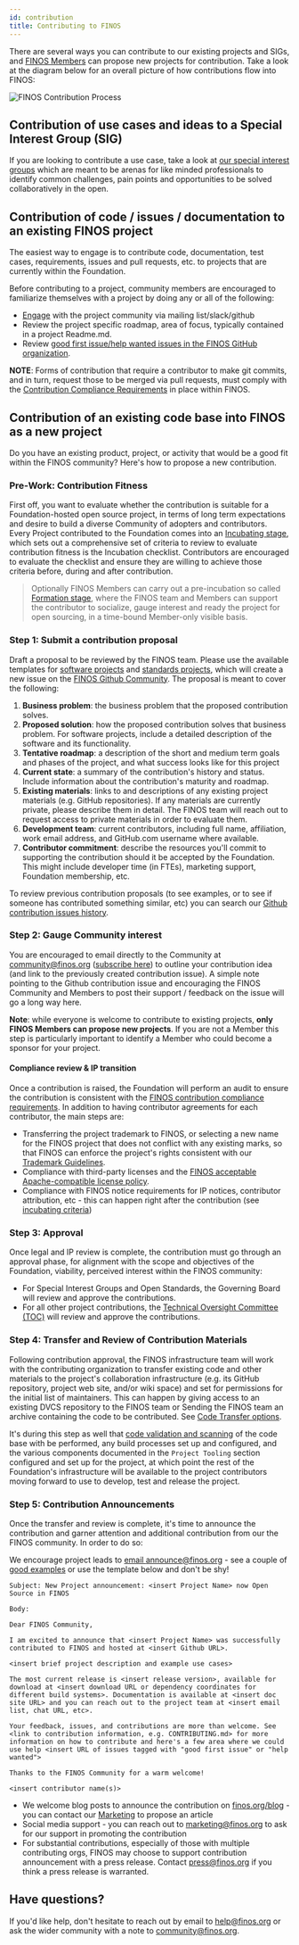 ```yaml
---
id: contribution
title: Contributing to FINOS
---
```

There are several ways you can contribute to our existing projects and SIGs, and [FINOS Members](https://finos.org/members) can propose new projects for contribution. Take a look at the diagram below for an overall picture of how contributions flow into FINOS:

![FINOS Contribution Process](/finos-contribution-process.png)

## Contribution of use cases and ideas to a Special Interest Group (SIG)
If you are looking to contribute a use case, take a look at [our special interest groups](/docs/governance/special-interest-groups) which are meant to be arenas for like minded professionals to identify common challenges, pain points and opportunities to be solved collaboratively in the open.

## Contribution of code / issues / documentation to an existing FINOS project
The easiest way to engage is to contribute code, documentation, test cases, requirements, issues and pull requests, etc. to projects that are currently within the Foundation. 

Before contributing to a project, community members are encouraged to familiarize themselves with a project by doing any or all of the following:

- [Engage](/docs/journey/engage) with the project community via mailing list/slack/github 
- Review the project specific roadmap, area of focus, typically contained in a project Readme.md. 
- Review [good first issue/help wanted issues in the FINOS GitHub organization](https://github.com/search?q=org%3Afinos+is%3Aopen+label%3A%22good+first+issue%22%2C%22help+wanted%22).

**NOTE**: Forms of contribution that require a contributor to make git commits, and in turn, request those to be merged via pull requests, must comply with the [Contribution Compliance Requirements](Contribution-Compliance-Requirements.md) in place within FINOS.

## Contribution of an existing code base into FINOS as a new project

Do you have an existing product, project, or activity that would be a good fit within the FINOS community? Here's how to propose a new contribution.

### Pre-Work: Contribution Fitness
First off, you want to evaluate whether the contribution is suitable for a Foundation-hosted open source project, in terms of long term expectations and desire to build a diverse Community of adopters and contributors. Every Project contributed to the Foundation comes into an [Incubating stage](/docs/governance/Software-Projects/project-lifecycle), which sets out a comprehensive set of criteria to review to evaluate contribution fitness is the Incubation checklist.  Contributors are encouraged to evaluate the checklist and ensure they are willing to achieve those criteria before, during and after contribution.

> Optionally FINOS Members can carry out a pre-incubation so called [Formation stage](/docs/governance/software-projects/project-lifecycle/#forming-projects-optional), where the FINOS team and Members can support the contributor to socialize, gauge interest and ready the project for open sourcing, in a time-bound Member-only visible basis.

### Step 1: Submit a contribution proposal
Draft a proposal to be reviewed by the FINOS team. Please use the available templates for [software projects](https://github.com/finos/community/issues/new?assignees=aitana16%2C+maoo&labels=contribution&template=Software-Project-Contribution.md&title=Software+Project+Contribution+and+Onboarding) and [standards projects](https://github.com/finos/community/issues/new?assignees=aitana16%2C+maoo&labels=contribution&template=Standards-Project-Contribution.md&title=Standard+Project+Contribution+and+Onboarding), which will create a new issue on the [FINOS Github Community](https://github.com/finos/community/issues). The proposal is meant to cover the following:

1. **Business problem**: the business problem that the proposed contribution solves.
2. **Proposed solution**: how the proposed contribution solves that business problem. For software projects, include a detailed description of the software and its functionality.
3. **Tentative roadmap**: a description of the short and medium term goals and phases of the project, and what success looks like for this project
4. **Current state**: a summary of the contribution's history and status. Include information about the contribution's maturity and roadmap.
5. **Existing materials**: links to and descriptions of any existing project materials (e.g. GitHub repositories). If any materials are currently private, please describe them in detail. The FINOS team will reach out to request access to private materials in order to evaluate them.
6. **Development team**: current contributors, including full name, affiliation, work email address, and GitHub.com username where available.
7. **Contributor commitment**: describe the resources you'll commit to supporting the contribution should it be accepted by the Foundation. This might include developer time (in FTEs), marketing support, Foundation membership, etc.

To review previous contribution proposals (to see examples, or to see if someone has contributed something similar, etc) you can search our [Github contribution issues history](https://github.com/finos/community/issues?q=is%3Aissue+label%3Acontribution+). 

### Step 2: Gauge Community interest 
You are encouraged to email directly to the Community at [community@finos.org](mailto:community@finos.org) ([subscribe here](mailto:community+subscribe@finos.org)) to outline your contribution idea (and link to the previously created contribution issue). A simple note pointing to the Github contribution issue and encouraging the FINOS Community and Members to post their support / feedback on the issue will go a long way here.

**Note**: while everyone is welcome to contribute to existing projects, **only FINOS Members can propose new projects**. If you are not a Member this step is particularly important to identify a Member who could become a sponsor for your project.

#### Compliance review & IP transition
Once a contribution is raised, the Foundation will perform an audit to ensure the contribution is consistent with the [FINOS contribution compliance requirements](Contribution-Compliance-Requirements.md). In addition to having contributor agreements for each contributor, the main steps are:

- Transferring the project trademark to FINOS, or selecting a new name for the FINOS project that does not conflict with any existing marks, so that FINOS can enforce the project's rights consistent with our [Trademark Guidelines](/governance-docs/Trademark-Guidelines.pdf).
- Compliance with third-party licenses and the [FINOS acceptable Apache-compatible license policy](/docs/governance/Software-Projects/license-categories).
- Compliance with FINOS notice requirements for IP notices, contributor attribution, etc - this can happen right after the contribution (see [incubating criteria](/docs/governance/Software-Projects/stages/incubating))

### Step 3: Approval
Once legal and IP review is complete, the contribution must go through an approval phase, for alignment with the scope and objectives of the Foundation, viability, perceived interest within the FINOS community:
- For Special Interest Groups and Open Standards, the Governing Board will review and approve the contributions.
- For all other project contributions, the [Technical Oversight Committee (TOC)](https://github.com/finos/technical-oversight-committee/) will review and approve the contributions.

### Step 4: Transfer and Review of Contribution Materials
Following contribution approval, the FINOS infrastructure team will work with the contributing organization to transfer existing code and other materials to the project's collaboration infrastructure (e.g. its GitHub repository, project web site, and/or wiki space) and set for permissions for the initial list of maintainers. This can happen by giving access to an existing DVCS repository to the FINOS team or Sending the FINOS team an archive containing the code to be contributed. See [Code Transfer options](/docs/governance/Software-Projects/code-transfer).

It's during this step as well that [code validation and scanning](/docs/development-infrastructure/code-validation/intro) of the code base with be performed, any build processes set up and configured, and the various components documented in the `Project Tooling` section configured and set up for the project, at which point the rest of the Foundation's infrastructure will be available to the project contributors moving forward to use to develop, test and release the project.

### Step 5: Contribution Announcements
Once the transfer and review is complete, it's time to announce the contribution and garner attention and additional contribution from our the FINOS community. In order to do so:

We encourage project leads to [email announce@finos.org](mailto:announce@finos.org) - see a couple of [good examples](https://groups.google.com/a/finos.org/forum/#!topic/announce/2LoANL9lzB0) or use the template below and don't be shy!

```
Subject: New Project announcement: <insert Project Name> now Open Source in FINOS
 
Body:
 
Dear FINOS Community,
 
I am excited to announce that <insert Project Name> was successfully contributed to FINOS and hosted at <insert Github URL>.
 
<insert brief project description and example use cases>
 
The most current release is <insert release version>, available for download at <insert download URL or dependency coordinates for different build systems>. Documentation is available at <insert doc site URL> and you can reach out to the project team at <insert email list, chat URL, etc>.
 
Your feedback, issues, and contributions are more than welcome. See <link to contribution information, e.g. CONTRIBUTING.md> for more information on how to contribute and here's a few area where we could use help <insert URL of issues tagged with "good first issue" or "help wanted">
 
Thanks to the FINOS Community for a warm welcome!
 
<insert contributor name(s)>
```

- We welcome blog posts to announce the contribution on [finos.org/blog](https://www.finos.org/blog) - you can contact our [Marketing](mailto:marketing@finos.org) to propose an article
- Social media support - you can reach out to [marketing@finos.org](mailto:marketing@finos.org) to ask for our support in promoting the contribution
- For substantial contributions, especially of those with multiple contributing orgs, FINOS may choose to support contribution announcement with a press release. Contact [press@finos.org](mailto:press@finos.org) if you think a press release is warranted. 

## Have questions?
If you'd like help, don't hesitate to reach out by email to [help@finos.org](mailto:help@finos.org) or ask the wider community with a note to [community@finos.org](mailto:community@finos.org).
